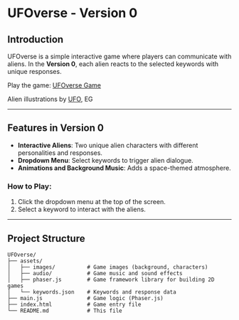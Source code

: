 # UFOverse - Version 0

## Introduction

UFOverse is a simple interactive game where players can communicate with aliens. In the **Version 0**, each alien reacts to the selected keywords with unique responses. 

Play the game: [UFOverse Game](https://ufoverse.netlify.app/)

Alien illustrations by [UFO](https://www.instagram.com/ufo1999stagram/), EG

---

## Features in Version 0

- **Interactive Aliens**: Two unique alien characters with different personalities and responses.
- **Dropdown Menu**: Select keywords to trigger alien dialogue.
- **Animations and Background Music**: Adds a space-themed atmosphere.

### How to Play:
1. Click the dropdown menu at the top of the screen.
2. Select a keyword to interact with the aliens.

---

## Project Structure

```plaintext
UFOverse/
├── assets/
│   ├── images/          # Game images (background, characters)
│   ├── audio/           # Game music and sound effects
│   ├── phaser.js        # Game framework library for building 2D games
│   └── keywords.json    # Keywords and response data
├── main.js              # Game logic (Phaser.js)
├── index.html           # Game entry file
└── README.md            # This file
